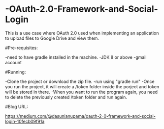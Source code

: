 # -OAuth-2.0-Framework-and-Social-Login

This is a use case where OAuth 2.0 used when implementing an application to upload files to Google Drive and view them.

#Pre-requisites:

-need to have gradle installed in the machine.
-JDK 8 or above
-gmail account


#Running:

-Clone the project or download the zip file.
-run using "gradle run"
-Once you run the project, it will create a /token folder inside the porject and token will be stored in there.
-When you want to run the program again, you need to delete the previously created /token folder and run again.

#Blog URL: 

https://medium.com/@dasunianupama/oauth-2-0-framework-and-social-login-10fecb09f91a
